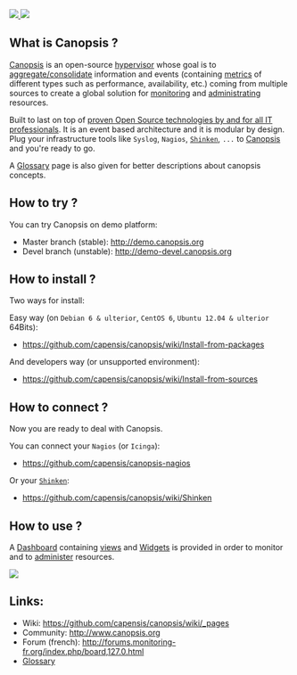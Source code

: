 <a href="http://www.canopsis.org" >
<img src="https://github.com/capensis/canopsis/wiki/images/logo_canopsis.png"/> 
</a>

<img src="https://travis-ci.org/capensis/canopsis.svg?branch=NRPUIV2"/>

## What is Canopsis ? 

[Canopsis](http://canopsis.org) is an open-source [hypervisor](http://www.capensis.fr/solutions/hypervision/) whose goal is to <a href="https://github.com/capensis/canopsis/wiki/consolidation">aggregate/consolidate</a> information and events (containing <a href="https://github.com/capensis/canopsis/wiki/metrics">metrics</a> of different types such as performance, availability, etc.) coming from multiple sources to create a global solution for <a href="https://github.com/capensis/canopsis/wiki/Dashboard">monitoring</a> and <a href="https://github.com/capensis/canopsis/wiki/engines">administrating</a> resources.

Built to last on top of [proven Open Source technologies by and for all IT professionals](http://www.capensis.fr/solutions/supervision/). It is an event based architecture and it is modular by design. Plug your infrastructure tools like `Syslog`, `Nagios`, [`Shinken`](https://github.com/naparuba/shinken), `...` to [Canopsis](http://canopsis.org) and you're ready to go.

A <a href="https://github.com/capensis/canopsis/wiki/Glossary">Glossary</a> page is also given for better descriptions about canopsis concepts.

## How to try ?

You can try Canopsis on demo platform:
* Master branch (stable): http://demo.canopsis.org
* Devel branch (unstable): http://demo-devel.canopsis.org

## How to install ?
Two ways for install:

Easy way (on `Debian 6 & ulterior`, `CentOS 6`, `Ubuntu 12.04 & ulterior` 64Bits):
* https://github.com/capensis/canopsis/wiki/Install-from-packages

And developers way (or unsupported environment):
* https://github.com/capensis/canopsis/wiki/Install-from-sources

## How to connect ?
Now you are ready to deal with Canopsis.

You can connect your `Nagios` (or `Icinga`):
* https://github.com/capensis/canopsis-nagios

Or your [`Shinken`](https://github.com/naparuba/shinken):
* https://github.com/capensis/canopsis/wiki/Shinken

## How to use ?

A <a href="https://github.com/capensis/canopsis/wiki/Dashboard">Dashboard</a> containing <a href="https://github.com/capensis/canopsis/wiki/views">views</a> and <a href="https://github.com/capensis/canopsis/wiki/widgets">Widgets</a> is provided in order to monitor and to <a href="https://github.com/capensis/canopsis/wiki/engines">administer</a> resources.

<img src="https://github.com/capensis/canopsis/wiki/images/dashboard.png"/>

## Links:
* Wiki: https://github.com/capensis/canopsis/wiki/_pages
* Community: http://www.canopsis.org
* Forum (french): http://forums.monitoring-fr.org/index.php/board,127.0.html
* <a href="https://github.com/capensis/canopsis/wiki/Glossary">Glossary</a>
